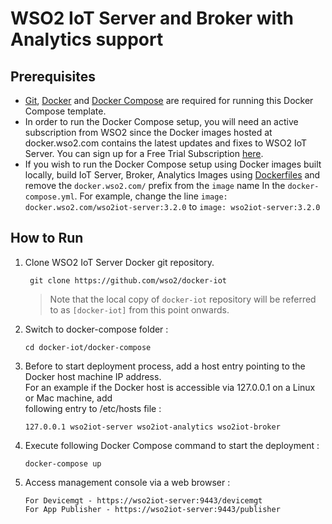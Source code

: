 # WSO2 IoT Server and Broker with Analytics support

## Prerequisites

  * [Git](https://git-scm.com/book/en/v2/Getting-Started-Installing-Git), [Docker](https://www.docker.com/get-docker) and [Docker Compose](https://docs.docker.com/compose/install/#install-compose) are required for running this Docker Compose template.
  * In order to run the Docker Compose setup, you will need an active subscription from WSO2 since the 
   Docker images hosted at docker.wso2.com contains the latest updates and fixes to WSO2 IoT Server. You can 
   sign up for a Free Trial Subscription [here](https://wso2.com/free-trial-subscription).
  * If you wish to run the Docker Compose setup using Docker images built locally, build IoT Server, Broker,
   Analytics Images using [Dockerfiles](../dockerfiles/README.md) and remove the `docker.wso2.com/` prefix 
   from the `image` name In the `docker-compose.yml`. For example, change the line `image: docker.wso2.com/wso2iot-server:3.2.0` 
   to `image: wso2iot-server:3.2.0`

## How to Run

  1. Clone WSO2 IoT Server Docker git repository.
     ```
      git clone https://github.com/wso2/docker-iot
     ```
     > Note that the local copy of `docker-iot` repository will be referred to as `[docker-iot]` from this point onwards.

  2. Switch to docker-compose folder :
     ```
     cd docker-iot/docker-compose
     ```

  3. Before to start deployment process, add a host entry pointing to the Docker host machine IP address. <br>
     For an example if the Docker host is accessible via 127.0.0.1 on a Linux or Mac machine, add <br>
     following entry to /etc/hosts file :
     ```
     127.0.0.1 wso2iot-server wso2iot-analytics wso2iot-broker
     ```
     
  4. Execute following Docker Compose command to start the deployment :
     ```
     docker-compose up
     ```

  5. Access management console via a web browser :
     ```
     For Devicemgt - https://wso2iot-server:9443/devicemgt
     For App Publisher - https://wso2iot-server:9443/publisher
     ```

